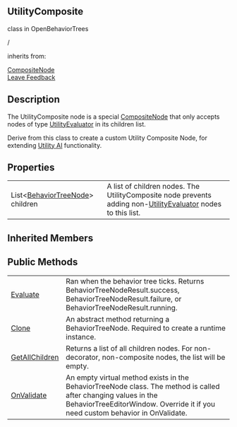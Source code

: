 <h2 class="header">UtilityComposite</h2>

<div class="flex-row space-between">
    <div class="flex-row">
        <p style="margin-right:10px">class in OpenBehaviorTrees</p>
        <p style="margin-right:10px">/</p>
        <p>inherits from: </p>
        <a class="link" href= "CompositeNode.md">CompositeNode</a>
    </div>
    <a class="link" style="text-align: right" href="mailto:zacharyruiz1@gmail.com" target="_blank">Leave Feedback</a>
</div>

<h2 class="small-h2 header">Description</h2>
<p>The UtilityComposite node is a special <a class="link" href= "CompositeNode.md">CompositeNode</a> that only accepts nodes of type <a class="link" href= "UtilityEvaluator.md">UtilityEvaluator</a> in its children list.</p>
<p>Derive from this class to create a custom Utility Composite Node, for extending <a class="link" href= "https://psichix.github.io/emergent/decision_makers/utility_ai/introduction.html">Utility AI</a> functionality.<p>

<h2 class="small-h2 header">Properties</h2>
<table class="table">
    <tbody>
        <tr>
            <td>List<<a class="link" href= "BehaviorTreeNode.md">BehaviorTreeNode</a>> children</td>
            <td>A list of children nodes. The UtilityComposite node prevents adding non-<a class="link" href= "UtilityEvaluator.md">UtilityEvaluator</a> nodes to this list.</td>
        </tr>
    </tbody>
</table>

<h2 class="small-h2 header">Inherited Members</h2>
<h2 class="small-h2 header">Public Methods</h2>

<table class="table">
    <tbody>
        <tr>
            <td><a class="link" href = "BehaviorTreeNode-Evaluate.md">Evaluate</a></td>
            <td>Ran when the behavior tree ticks. Returns BehaviorTreeNodeResult.success, BehaviorTreeNodeResult.failure, or BehaviorTreeNodeResult.running.</td>
        </tr>
        <tr>
            <td><a class="link" href = "BehaviorTreeNode-Clone.md">Clone</a></td>
            <td>An abstract method returning a BehaviorTreeNode. Required to create a runtime instance.</td>
        </tr>
        <tr>
            <td><a class="link" href="BehaviorTreeNode-GetAllChildren.md">GetAllChildren</a></td>
            <td>Returns a list of all children nodes. For non-decorator, non-composite nodes, the list will be empty.</td>
        </tr>
        <tr>
            <td><a class="link" href="https://docs.unity3d.com/ScriptReference/ScriptableObject.OnValidate.html">OnValidate</a></td>
            <td>An empty virtual method exists in the BehaviorTreeNode class. The method is called after changing values in the BehaviorTreeEditorWindow. Override it if you need custom behavior in OnValidate.</td>
        </tr>
    </tbody>

</table>
